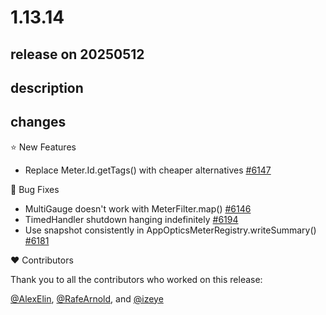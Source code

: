 # 1.13.14

## release on 20250512

## description

## changes

⭐ New Features

* Replace Meter.Id.getTags() with cheaper alternatives <a href="https://github.com/micrometer-metrics/micrometer/pull/6147" data-hovercard-type="pull_request" data-hovercard-url="/micrometer-metrics/micrometer/pull/6147/hovercard">#6147</a>

🐞 Bug Fixes

* MultiGauge doesn't work with MeterFilter.map() <a href="https://github.com/micrometer-metrics/micrometer/pull/6146" data-hovercard-type="pull_request" data-hovercard-url="/micrometer-metrics/micrometer/pull/6146/hovercard">#6146</a>
* TimedHandler shutdown hanging indefinitely <a href="https://github.com/micrometer-metrics/micrometer/pull/6194" data-hovercard-type="pull_request" data-hovercard-url="/micrometer-metrics/micrometer/pull/6194/hovercard">#6194</a>
* Use snapshot consistently in AppOpticsMeterRegistry.writeSummary() <a href="https://github.com/micrometer-metrics/micrometer/pull/6181" data-hovercard-type="pull_request" data-hovercard-url="/micrometer-metrics/micrometer/pull/6181/hovercard">#6181</a>

❤️ Contributors

Thank you to all the contributors who worked on this release:

<a class="user-mention notranslate" data-hovercard-type="user" data-hovercard-url="/users/AlexElin/hovercard" data-octo-click="hovercard-link-click" data-octo-dimensions="link_type:self" href="https://github.com/AlexElin">@AlexElin</a>, <a class="user-mention notranslate" data-hovercard-type="user" data-hovercard-url="/users/RafeArnold/hovercard" data-octo-click="hovercard-link-click" data-octo-dimensions="link_type:self" href="https://github.com/RafeArnold">@RafeArnold</a>, and <a class="user-mention notranslate" data-hovercard-type="user" data-hovercard-url="/users/izeye/hovercard" data-octo-click="hovercard-link-click" data-octo-dimensions="link_type:self" href="https://github.com/izeye">@izeye</a>

